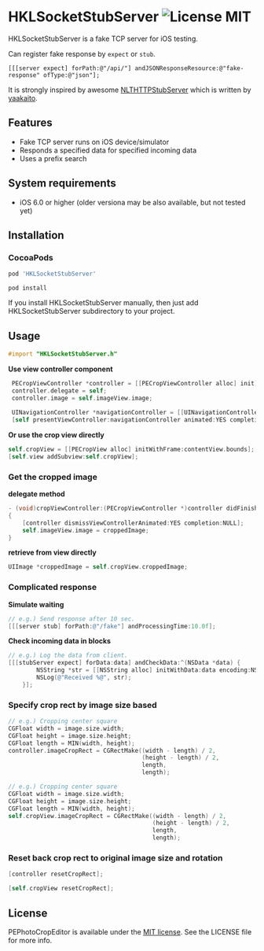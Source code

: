 HKLSocketStubServer ![License MIT](https://go-shields.herokuapp.com/license-MIT-yellow.png) 
=================
HKLSocketStubServer is a fake TCP server for iOS testing.

Can register fake response by `expect` or `stub`.

```Objetive-C
[[[server expect] forPath:@"/api/"] andJSONResponseResource:@"fake-response" ofType:@"json"];
```

It is strongly inspired by awesome [NLTHTTPStubServer](https://github.com/yaakaito/NLTHTTPStubServer) which is written by [yaakaito](https://github.com/yaakaito).

## Features
- Fake TCP server runs on iOS device/simulator
- Responds a specified data for specified incoming data
- Uses a prefix search

## System requirements
- iOS 6.0 or higher (older versiona may be also available, but not tested yet)

## Installation
### CocoaPods

```ruby
pod 'HKLSocketStubServer'
```
```
pod install
```

If you install HKLSocketStubServer manually, then just add HKLSocketStubServer subdirectory to your project.


## Usage

```objective-c
#import "HKLSocketStubServer.h"
```

**Use view controller component**

```objective-c
 PECropViewController *controller = [[PECropViewController alloc] init];
 controller.delegate = self;
 controller.image = self.imageView.image;
 
 UINavigationController *navigationController = [[UINavigationController alloc] initWithRootViewController:controller];
 [self presentViewController:navigationController animated:YES completion:NULL];
```

**Or use the crop view directly**
```objective-c
self.cropView = [[PECropView alloc] initWithFrame:contentView.bounds];
[self.view addSubview:self.cropView];
```

### Get the cropped image

**delegate method**
```objective-c
- (void)cropViewController:(PECropViewController *)controller didFinishCroppingImage:(UIImage *)croppedImage
{
    [controller dismissViewControllerAnimated:YES completion:NULL];
    self.imageView.image = croppedImage;
}
```

**retrieve from view directly**
```objective-c
UIImage *croppedImage = self.cropView.croppedImage;
```

### Complicated response

**Simulate waiting**

```objective-c
// e.g.) Send response after 10 sec.
[[[server stub] forPath:@"/fake"] andProcessingTime:10.0f];
```

**Check incoming data in blocks**

```objective-c
// e.g.) Log the data from client.
[[[stubServer expect] forData:data] andCheckData:^(NSData *data) {
        NSString *str = [[NSString alloc] initWithData:data encoding:NSUTF8StringEncoding];
        NSLog(@"Received %@", str);
    }];
```

### Specify crop rect by image size based 
```objective-c
// e.g.) Cropping center square
CGFloat width = image.size.width;
CGFloat height = image.size.height;
CGFloat length = MIN(width, height);
controller.imageCropRect = CGRectMake((width - length) / 2,
                                      (height - length) / 2,
                                      length,
                                      length);
```

```objective-c
// e.g.) Cropping center square
CGFloat width = image.size.width;
CGFloat height = image.size.height;
CGFloat length = MIN(width, height);
self.cropView.imageCropRect = CGRectMake((width - length) / 2,
                                         (height - length) / 2,
                                         length,
                                         length);
```

### Reset back crop rect to original image size and rotation 
```objective-c
[controller resetCropRect];
```

```objective-c
[self.cropView resetCropRect];
```


## License

[Apache]: http://www.apache.org/licenses/LICENSE-2.0
[MIT]: http://www.opensource.org/licenses/mit-license.php
[GPL]: http://www.gnu.org/licenses/gpl.html
[BSD]: http://opensource.org/licenses/bsd-license.php

PEPhotoCropEditor is available under the [MIT license][MIT]. See the LICENSE file for more info.